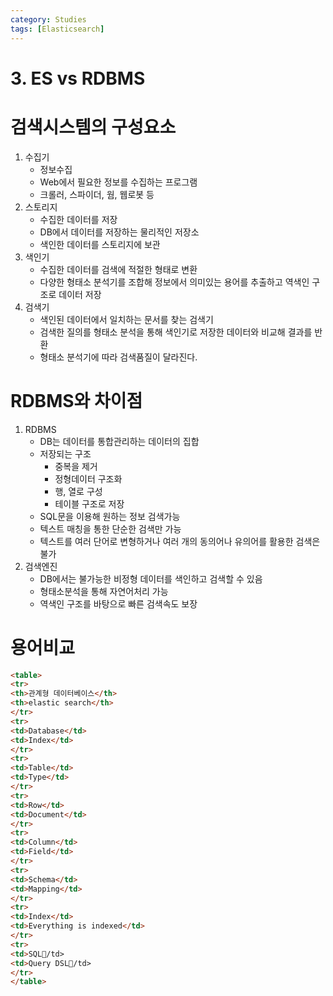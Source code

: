 ```yaml
---
category: Studies
tags: [Elasticsearch]
---
```


# 3. ES vs RDBMS

# 검색시스템의 구성요소

1. 수집기
    - 정보수집
    - Web에서 필요한 정보를 수집하는 프로그램
    - 크롤러, 스파이더, 웜, 웹로봇 등
2. 스토리지
    - 수집한 데이터를 저장
    - DB에서 데이터를 저장하는 물리적인 저장소
    - 색인한 데이터를 스토리지에 보관
3. 색인기
    - 수집한 데이터를 검색에 적절한 형태로 변환
    - 다양한 형태소 분석기를 조합해 정보에서 의미있는 용어를 추출하고 역색인 구조로 데이터 저장
4. 검색기
    - 색인된 데이터에서 일치하는 문서를 찾는 검색기
    - 검색한 질의를 형태소 분석을 통해 색인기로 저장한 데이터와 비교해 결과를 반환
    - 형태소 분석기에 따라 검색품질이 달라진다.

# RDBMS와 차이점

1. RDBMS
    - DB는 데이터를 통합관리하는 데이터의 집합
    - 저장되는 구조
        - 중복을 제거
        - 정형데이터 구조화
        - 행, 열로 구성
        - 테이블 구조로 저장
    - SQL문을 이용해 원하는 정보 검색가능
    - 텍스트 매칭을 통한 단순한 검색만 가능
    - 텍스트를 여러 단어로 변형하거나 여러 개의 동의어나 유의어를 활용한 검색은 불가
2. 검색엔진
    - DB에서는 불가능한 비정형 데이터를 색인하고 검색할 수 있음
    - 형태소분석을 통해 자연어처리 가능
    - 역색인 구조를 바탕으로 빠른 검색속도 보장

# 용어비교

```html
<table>
<tr>
<th>관계형 데이터베이스</th>
<th>elastic search</th>
</tr>
<tr>
<td>Database</td>
<td>Index</td>
</tr>
<tr>
<td>Table</td>
<td>Type</td>
</tr>
<tr>
<td>Row</td>
<td>Document</td>
</tr>
<tr>
<td>Column</td>
<td>Field</td>
</tr>
<tr>
<td>Schema</td>
<td>Mapping</td>
</tr>
<tr>
<td>Index</td>
<td>Everything is indexed</td>
</tr>
<tr>
<td>SQL/td>
<td>Query DSL/td>
</tr>
</table>
```